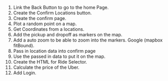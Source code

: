 1. Link the Back Button to go to the home Page.
2. Create the Confirm Locations button.
3. Create the confirm page.
4. Plot a random point on a map.
5. Get Coordinates from a locations.
6. Add the pickup and dropoff as markers on the map.
7. Add a auto zoom to be able to zoom into the markers. Google (mapbox fitBound).
8. Pass in location data into confirm page
9. Use the passed in data to put it on the map.
10. Create the HTML  for Ride Selector.
11. Calculate the price of the Uber.
12. Add Login.